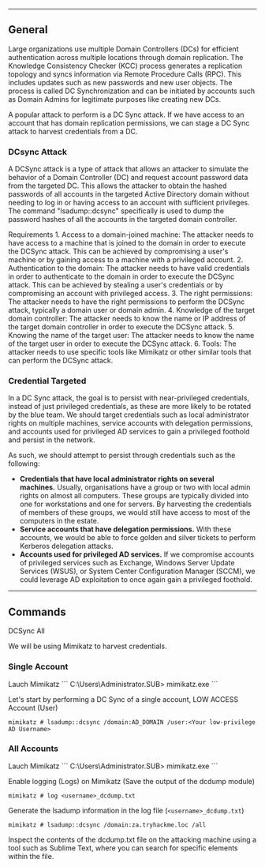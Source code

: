 --- ---

<h2>General</h2>

Large organizations use multiple Domain Controllers (DCs) for efficient authentication across multiple locations through domain replication. The Knowledge Consistency Checker (KCC) process generates a replication topology and syncs information via Remote Procedure Calls (RPC). This includes updates such as new passwords and new user objects. The process is called DC Synchronization and can be initiated by accounts such as Domain Admins for legitimate purposes like creating new DCs.

A popular attack to perform is a DC Sync attack. If we have access to an account that has domain replication permissions, we can stage a DC Sync attack to harvest credentials from a DC.

<h3>DCsync Attack</h3>
A DCSync attack is a type of attack that allows an attacker to simulate the behavior of a Domain Controller (DC) and request account password data from the targeted DC. This allows the attacker to obtain the hashed passwords of all accounts in the targeted Active Directory domain without needing to log in or having access to an account with sufficient privileges. The command "lsadump::dcsync" specifically is used to dump the password hashes of all the accounts in the targeted domain controller.

Requirements
	1.  Access to a domain-joined machine: The attacker needs to have access to a machine that is joined to the domain in order to execute the DCSync attack. This can be achieved by compromising a user's machine or by gaining access to a machine with a privileged account.
	2.  Authentication to the domain: The attacker needs to have valid credentials in order to authenticate to the domain in order to execute the DCSync attack. This can be achieved by stealing a user's credentials or by compromising an account with privileged access.
	3.  The right permissions: The attacker needs to have the right permissions to perform the DCSync attack, typically a domain user or domain admin.
	4.  Knowledge of the target domain controller: The attacker needs to know the name or IP address of the target domain controller in order to execute the DCSync attack.
	5.  Knowing the name of the target user: The attacker needs to know the name of the target user in order to execute the DCSync attack.
	6.  Tools: The attacker needs to use specific tools like Mimikatz or other similar tools that can perform the DCSync attack.

<h3>Credential Targeted</h3>
In a DC Sync attack, the goal is to persist with near-privileged credentials, instead of just privileged credentials, as these are more likely to be rotated by the blue team. We should target credentials such as local administrator rights on multiple machines, service accounts with delegation permissions, and accounts used for privileged AD services to gain a privileged foothold and persist in the network.

As such, we should attempt to persist through credentials such as the following:

-   **Credentials that have local administrator rights on several machines.** Usually, organisations have a group or two with local admin rights on almost all computers. These groups are typically divided into one for workstations and one for servers. By harvesting the credentials of members of these groups, we would still have access to most of the computers in the estate.
-   **Service accounts that have delegation permissions.** With these accounts, we would be able to force golden and silver tickets to perform Kerberos delegation attacks.
-   **Accounts used for privileged AD services.** If we compromise accounts of privileged services such as Exchange, Windows Server Update Services (WSUS), or System Center Configuration Manager (SCCM), we could leverage AD exploitation to once again gain a privileged foothold.

---

<h2>Commands</h2>

DCSync All

We will be using Mimikatz to harvest credentials.

<h3>Single Account</h3>
Lauch Mimikatz
```
C:\Users\Administrator.SUB> mimikatz.exe
```

Let's start by performing a DC Sync of a single account, LOW ACCESS Account (User)
```
mimikatz # lsadump::dcsync /domain:AD_DOMAIN /user:<Your low-privilege AD Username>
```

<h3>All Accounts</h3>
Lauch Mimikatz
```
C:\Users\Administrator.SUB> mimikatz.exe
```

Enable logging (Logs) on Mimikatz (Save the output of the dcdump module)
```
mimikatz # log <username>_dcdump.txt
```

Generate the lsadump information in the log file (`<username>_dcdump.txt`)
```
mimikatz # lsadump::dcsync /domain:za.tryhackme.loc /all
```

Inspect the contents of the dcdump.txt file on the attacking machine using a tool such as Sublime Text, where you can search for specific elements within the file.